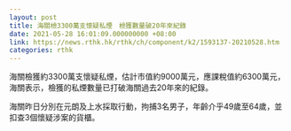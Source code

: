```yaml
---
layout: post
title: 海關檢3300萬支懷疑私煙　檢獲數量破20年來紀錄
date: 2021-05-28 16:01:09.000000000 +08:00
link: https://news.rthk.hk/rthk/ch/component/k2/1593137-20210528.htm
categories: rthk
---
```


海關檢獲約3300萬支懷疑私煙，估計市值約9000萬元，應課稅值約6300萬元，海關表示，檢獲的私煙數量已打破海關過去20年來的紀錄。

海關昨日分別在元朗及上水採取行動，拘捕3名男子，年齡介乎49歲至64歲，並扣查3個懷疑涉案的貨櫃。

